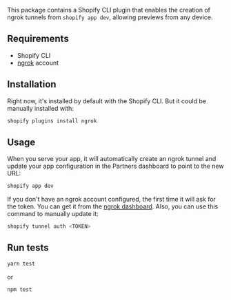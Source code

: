 This package contains a Shopify CLI plugin that enables the creation of ngrok tunnels from `shopify app dev`, 
allowing previews from any device.

## Requirements

- Shopify CLI
- [ngrok](https://dashboard.ngrok.com/signup) account

## Installation

Right now, it's installed by default with the Shopify CLI. But it could be manually installed with:

```bash
shopify plugins install ngrok
```

## Usage

When you serve your app, it will automatically create an ngrok tunnel and update your app configuration
in the Partners dashboard to point to the new URL:

```bash
shopify app dev
```

If you don't have an ngrok account configured, the first time it will ask for the token.
You can get it from the [ngrok dashboard](https://dashboard.ngrok.com/get-started/your-authtoken).
Also, you can use this command to manually update it:
```bash
shopify tunnel auth <TOKEN>
```

## Run tests

```bash
yarn test
```

or

```bash
npm test
```